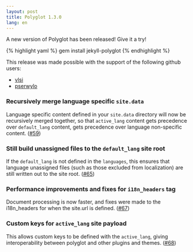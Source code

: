 ```yaml
---
layout: post
title: Polyglot 1.3.0
lang: en
---
```


A new version of Polyglot has been released! Give it a try!

{% highlight yaml %}
gem install jekyll-polyglot
{% endhighlight %}

This release was made possible with the support of the following github users:
* [vlsi](https://github.com/vlsi)
* [pserwylo](https://github.com/pserwylo)

### Recursively merge language specific `site.data`
Language specific content defined in your `site.data` directory will now be recursively merged together, so that `active_lang` content gets precedence over `default_lang` content, gets precedence over language non-specific content. ([#59](https://github.com/untra/polyglot/pull/59))

### Still build unassigned files to the `default_lang` site root
If the `default_lang` is not defined in the `languages`, this ensures that language unassigned files (such as those excluded from localization) are still written out to the site root. ([#65](https://github.com/untra/polyglot/pull/65))

### Performance improvements and fixes for `i18n_headers` tag
Document processing is now faster, and fixes were made to the i18n_headers for when the site.url is defined. ([#67](https://github.com/untra/polyglot/pull/67))

### Custom keys for `active_lang` site payload
This allows custom keys to be defined with the `active_lang`, giving interoperability between polyglot and other plugins and themes. ([#68](https://github.com/untra/polyglot/pull/68))
